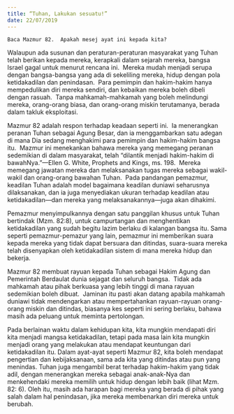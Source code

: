 ```yaml
---
title: “Tuhan, Lakukan sesuatu!”
date: 22/07/2019
---
```


`Baca Mazmur 82.  Apakah mesej ayat ini kepada kita?`

Walaupun ada susunan dan peraturan-peraturan masyarakat yang Tuhan telah berikan kepada mereka, kerapkali dalam sejarah mereka, bangsa Israel gagal untuk menurut rencana ini.  Mereka mudah menjadi serupa dengan bangsa-bangsa yang ada di sekeliling mereka, hidup dengan pola ketidakadilan dan penindasan.  Para pemimpin dan hakim-hakim hanya mempedulikan diri mereka sendiri, dan kebaikan mereka boleh dibeli dengan rasuah.  Tanpa mahkamah-mahkamah yang boleh melindungi mereka, orang-orang biasa, dan orang-orang miskin terutamanya, berada dalam takluk eksploitasi.

Mazmur 82 adalah respon terhadap keadaan seperti ini.  Ia menerangkan peranan Tuhan sebagai Agung Besar, dan ia menggambarkan satu adegan di mana Dia sedang menghakimi para pemimpin dan hakim-hakim bangsa itu.  Mazmur ini menekankan bahawa mereka yang memegang peranan sedemikian di dalam masyarakat, telah “dilantik menjadi hakim-hakim di bawahNya.”—Ellen G. White, Prophets and Kings, ms. 198.  Mereka memegang jawatan mereka dan melaksanakan tugas mereka sebagai wakil-wakil dan orang-orang bawahan Tuhan.  Pada pandangan pemazmur, keadilan Tuhan adalah model bagaimana keadilan duniawi seharusnya dilaksanakan, dan ia juga menyediakan ukuran terhadap keadilan atau ketidakadilan—dan mereka yang melaksanakannya—juga akan dihakimi.

Pemazmur menyimpulkannya dengan satu panggilan khusus untuk Tuhan bertindak (Mzm. 82:8), untuk campurtangan dan menghentikan ketidakadilan yang sudah begitu lazim berlaku di kalangan bangsa itu. Sama seperti pemazmur-pemazur yang lain, pemazmur ini memberikan suara kepada mereka yang tidak dapat bersuara dan ditindas, suara-suara mereka telah disenyapkan oleh ketidakadilan sistem di mana mereka hidup dan bekerja.

Mazmur 82 membuat rayuan kepada Tuhan sebagai Hakim Agung dan Pemerintah Berdaulat dunia sejagat dan seluruh bangsa.  Tidak ada mahkamah atau pihak berkuasa yang lebih tinggi di mana rayuan sedemikian boleh dibuat.  Jaminan itu pasti akan datang apabila mahkamah duniawi tidak mendengarkan atau mempertahankan rayuan-rayuan orang-orang miskin dan ditindas, biasanya kes seperti ini sering berlaku, bahawa masih ada peluang untuk meminta pertolongan.

Pada berlainan waktu dalam kehidupan kita, kita mungkin mendapati diri kita menjadi mangsa ketidakadilan, tetapi pada masa lain kita mungkin menjadi orang yang melakukan atau mendapat keuntungan dari ketidakadilan itu. Dalam ayat-ayat seperti Mazmur 82, kita boleh mendapat pengertian dan kebijaksanaan, sama ada kita yang ditindas atau pun yang menindas. Tuhan juga mengambil berat terhadap hakim-hakim yang tidak adil, dengan menerangkan mereka sebagai anak-anak-Nya dan menkehendaki mereka memilih untuk hidup dengan lebih baik (lihat Mzm.  82: 6). Oleh itu, masih ada harapan bagi mereka yang berada di pihak yang salah dalam hal penindasan, jika mereka membenarkan diri mereka untuk berubah.
